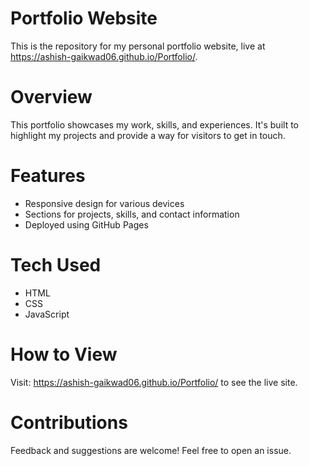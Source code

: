 # Portfolio Website
This is the repository for my personal portfolio website, live at https://ashish-gaikwad06.github.io/Portfolio/.

# Overview
This portfolio showcases my work, skills, and experiences. It's built to highlight my projects and provide a way for visitors to get in touch.

# Features
- Responsive design for various devices
- Sections for projects, skills, and contact information
- Deployed using GitHub Pages

# Tech Used
- HTML
- CSS
- JavaScript

# How to View
Visit: https://ashish-gaikwad06.github.io/Portfolio/ to see the live site.

# Contributions
Feedback and suggestions are welcome! Feel free to open an issue.